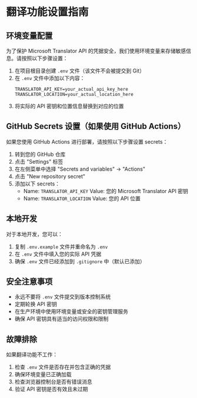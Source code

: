 # 翻译功能设置指南

## 环境变量配置

为了保护 Microsoft Translator API 的凭据安全，我们使用环境变量来存储敏感信息。请按照以下步骤设置：

1. 在项目根目录创建 `.env` 文件（该文件不会被提交到 Git）
2. 在 `.env` 文件中添加以下内容：
   ```
   TRANSLATOR_API_KEY=your_actual_api_key_here
   TRANSLATOR_LOCATION=your_actual_location_here
   ```
3. 将实际的 API 密钥和位置信息替换到对应的位置

## GitHub Secrets 设置（如果使用 GitHub Actions）

如果您使用 GitHub Actions 进行部署，请按照以下步骤设置 secrets：

1. 转到您的 GitHub 仓库
2. 点击 "Settings" 标签
3. 在左侧菜单中选择 "Secrets and variables" -> "Actions"
4. 点击 "New repository secret"
5. 添加以下 secrets：
   - Name: `TRANSLATOR_API_KEY`
     Value: 您的 Microsoft Translator API 密钥
   - Name: `TRANSLATOR_LOCATION`
     Value: 您的 API 位置

## 本地开发

对于本地开发，您可以：

1. 复制 `.env.example` 文件并重命名为 `.env`
2. 在 `.env` 文件中填入您的实际 API 凭据
3. 确保 `.env` 文件已经添加到 `.gitignore` 中（默认已添加）

## 安全注意事项

- 永远不要将 `.env` 文件提交到版本控制系统
- 定期轮换 API 密钥
- 在生产环境中使用环境变量或安全的密钥管理服务
- 确保 API 密钥具有适当的访问权限和限制

## 故障排除

如果翻译功能不工作：

1. 检查 `.env` 文件是否存在并包含正确的凭据
2. 确保环境变量已正确加载
3. 检查浏览器控制台是否有错误消息
4. 验证 API 密钥是否有效且未过期 